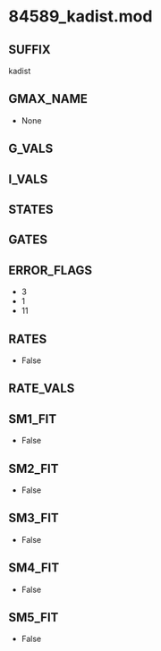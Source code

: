 # 84589_kadist.mod

## SUFFIX

kadist

## GMAX_NAME

- None

## G_VALS


## I_VALS


## STATES


## GATES


## ERROR_FLAGS

- 3
- 1
- 11

## RATES

- False

## RATE_VALS


## SM1_FIT

- False

## SM2_FIT

- False

## SM3_FIT

- False

## SM4_FIT

- False

## SM5_FIT

- False

